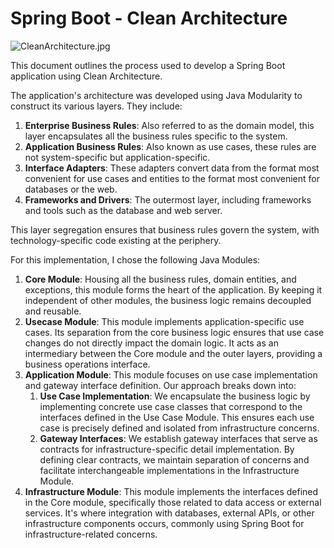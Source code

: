 # Spring Boot - Clean Architecture

![CleanArchitecture.jpg](https://blog.cleancoder.com/uncle-bob/images/2012-08-13-the-clean-architecture/CleanArchitecture.jpg)

This document outlines the process used to develop a Spring Boot application using Clean Architecture.

The application's architecture was developed using Java Modularity to construct its various layers. They include:

1. **Enterprise Business Rules**: Also referred to as the domain model, this layer encapsulates all the business rules specific to the system.
2. **Application Business Rules**: Also known as use cases, these rules are not system-specific but application-specific.
3. **Interface Adapters**: These adapters convert data from the format most convenient for use cases and entities to the format most convenient for databases or the web.
4. **Frameworks and Drivers**: The outermost layer, including frameworks and tools such as the database and web server.

This layer segregation ensures that business rules govern the system, with technology-specific code existing at the periphery.

For this implementation, I chose the following Java Modules:

1. **Core Module**: Housing all the business rules, domain entities, and exceptions, this module forms the heart of the application. By keeping it independent of other modules, the business logic remains decoupled and reusable.
2. **Usecase Module**: This module implements application-specific use cases. Its separation from the core business logic ensures that use case changes do not directly impact the domain logic. It acts as an intermediary between the Core module and the outer layers, providing a business operations interface.
3. **Application Module**: This module focuses on use case implementation and gateway interface definition. Our approach breaks down into:
    1. **Use Case Implementation**: We encapsulate the business logic by implementing concrete use case classes that correspond to the interfaces defined in the Use Case Module. This ensures each use case is precisely defined and isolated from infrastructure concerns.
    2. **Gateway Interfaces**: We establish gateway interfaces that serve as contracts for infrastructure-specific detail implementation. By defining clear contracts, we maintain separation of concerns and facilitate interchangeable implementations in the Infrastructure Module.
4. **Infrastructure Module**: This module implements the interfaces defined in the Core module, specifically those related to data access or external services. It's where integration with databases, external APIs, or other infrastructure components occurs, commonly using Spring Boot for infrastructure-related concerns.
